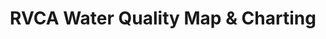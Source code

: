 ---
schema: default
title: RVCA Water Quality Map & Charting
organization: RVCA
notes: >-
  View <strong>Water Quality</strong> sites and data summaries from an
  interactive map, as well as real-time interactive graphs based on user-defined
  parameters.<br><br>The baseline water quality parameters include:
  <i>Conductivity, Copper, Ecoli, TKN (Nitrogen), pH, Phosphorus, TSS (suspended
  solids).</i> Please visit <a href=
  "https://www.rvca.ca/watershed-monitoring-reporting/monitoring/surface-water-quality#water-chemistry">RVCA
  Baseline Monitoring</a> and <a
  href="https://watersheds.rvca.ca">watersheds.rvca.ca</a> for further info.
resources:
  - name: RVCA Water Quality Map & Charting
    url: 'https://gis.rvca.ca/html5/?viewer=rvcageoportal_wq'
    format: html
license: 'https://gis.rvca.ca/termsUse.htm'
category:
  - 'Water Quality, Aquatics and Groundwater'
maintainer: 'Dave Crossman, RVCA GIS Coordinator'
maintainer_email: <a href=
lastUpdate: <strong>01-14-2018</strong>
---